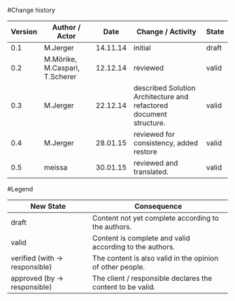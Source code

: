 #Change history
	
|Version	|Author / Actor					|Date		|Change / Activity	|State	|
|-----------|-------------------------------|-----------|-------------------|-------|
|0.1		|M.Jerger						|14.11.14	|initial			|draft	|
|0.2		|M.Mörike, M.Caspari, T.Scherer	|12.12.14	|reviewed			|valid	|
|0.3		|M.Jerger						|22.12.14	|described Solution Architecture and refactored document structure.|valid	|
|0.4		|M.Jerger						|28.01.15	|reviewed for consistency, added restore|valid	|
|0.5		|meissa							|30.01.15	|reviewed and translated.|valid	|

#Legend

|New State						|Consequence	|
| ----------------------------- | ------------- |
|draft							|Content not yet complete according to the authors.|
|valid							|Content is complete and valid according to the authors.|
|verified (with → responsible)	|The content is also valid in the opinion of other people.|
|approved (by → responsible)	|The client / responsible declares the content to be valid.|
